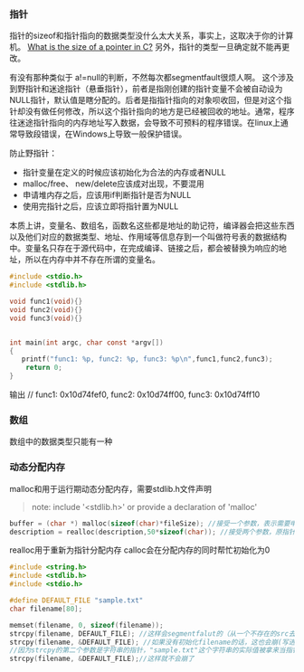 ### 指针
指针的sizeof和指针指向的数据类型没什么太大关系，事实上，这取决于你的计算机。
[What is the size of a pointer in C?](https://stackoverflow.com/questions/916051/are-there-any-platforms-where-pointers-to-different-types-have-different-sizes)
另外，指针的类型一旦确定就不能再更改。

有没有那种类似于 a!=null的判断，不然每次都segmentfault很烦人啊。
这个涉及到野指针和迷途指针（悬垂指针），前者是指刚创建的指针变量不会被自动设为NULL指针，默认值是瞎分配的。后者是指指针指向的对象呗收回，但是对这个指针却没有做任何修改，所以这个指针指向的地方是已经被回收的地址。通常，程序往迷途指针指向的内存地址写入数据，会导致不可预料的程序错误。在linux上通常导致段错误，在Windows上导致一般保护错误。

防止野指针：
- 指针变量在定义的时候应该初始化为合法的内存或者NULL
- malloc/free、 new/delete应该成对出现，不要混用
- 申请堆内存之后，应该用if判断指针是否为NULL
- 使用完指针之后，应该立即将指针置为NULL


本质上讲，变量名、数组名，函数名这些都是地址的助记符，编译器会把这些东西以及他们对应的数据类型、地址、作用域等信息存到一个叫做符号表的数据结构中。变量名只存在于源代码中，在完成编译、链接之后，都会被替换为响应的地址，所以在内存中并不存在所谓的变量名。

```c
#include <stdio.h>
#include <stdlib.h>

void func1(void){}
void func2(void){}
void func3(void){}


int main(int argc, char const *argv[])
{
   printf("func1: %p, func2: %p, func3: %p\n",func1,func2,func3);
    return 0;
}
```
输出
// func1: 0x10d74fef0, func2: 0x10d74ff00, func3: 0x10d74ff10


### 数组
数组中的数据类型只能有一种


### 动态分配内存
malloc和用于运行期动态分配内存，需要stdlib.h文件声明
> note: include '<stdlib.h>' or provide a declaration of 'malloc'

```c
buffer = (char *) malloc(sizeof(char)*fileSize); //接受一个参数，表示需要申请的内存大小
description = realloc(description,50*sizeof(char)); //接受两个参数，原指针和新的内存大小
```
realloc用于重新为指针分配内存
calloc会在分配内存的同时帮忙初始化为0

```c
#include <string.h>
#include <stdlib.h>
#include <stdio.h>

#define DEFAULT_FILE "sample.txt"
char filename[80];

memset(filename, 0, sizeof(filename));
strcpy(filename, DEFAULT_FILE); //这样会segmentfalut的（从一个不存在的src去读）
strcpy(filename, &DEFAULT_FILE); //如果没有初始化filename的话，这也会崩(写进一个不存在的dst)
//因为strcpy的第二个参数是字符串的指针，"sample.txt"这个字符串的实际值被拿来当指针，指向了一段不存在的内存，自然会崩。 Crash or “segmentation fault” when data is copied/scanned/read to an uninitialized pointer 
strcpy(filename, &DEFAULT_FILE);//这样就不会崩了

```
